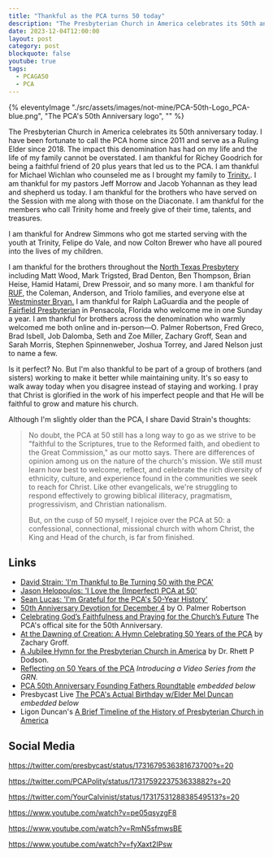 ```yaml
---
title: "Thankful as the PCA turns 50 today"
description: "The Presbyterian Church in America celebrates its 50th anniversary today."
date: 2023-12-04T12:00:00
layout: post
category: post
blockquote: false
youtube: true
tags:
  - PCAGA50
  - PCA
---
```

{% eleventyImage "./src/assets/images/not-mine/PCA-50th-Logo_PCA-blue.png", "The PCA's 50th Anniversary logo", "" %}

The Presbyterian Church in America celebrates its 50th anniversary today. I have been fortunate to call the PCA home since 2011 and serve as a Ruling Elder since 2018. The impact this denomination has had on my life and the life of my family cannot be overstated. I am thankful for Richey Goodrich for being a faithful friend of 20 plus years that led us to the PCA. I am thankful for Michael Wichlan who counseled me as I brought my family to [Trinity.](https://www.trinityplano.org/). I am thankful for my pastors Jeff Morrow and Jacob Yohannan as they lead and shepherd us today. I am thankful for the brothers who have served on the Session with me along with those on the Diaconate. I am thankful for the members who call Trinity home and freely give of their time, talents, and treasures.  

I am thankful for Andrew Simmons who got me started serving with the youth at Trinity, Felipe do Vale, and now Colton Brewer who have all poured into the lives of my children.

I am thankful for the brothers throughout the [North Texas Presbytery](https://www.ntpresbytery.org) including Matt Wood, Mark Trigsted, Brad Denton, Ben Thompson, Brian Heise, Hamid Hatami, Drew Pressoir, and so many more. I am thankful for [RUF](https://ruf.org/ministry/texas-am-university/), the Coleman, Anderson, and Triolo families, and everyone else at [Westminster Bryan.](https://wpcbryan.org) I am thankful for Ralph LaGuardia and the people of [Fairfield Presbyterian](https://fairfieldpca.com) in Pensacola, Florida who welcome me in one Sunday a year. I am thankful for brothers across the denomination who warmly welcomed me both online and in-person&mdash;O. Palmer Robertson, Fred Greco, Brad Isbell, Job Dalomba, Seth and Zoe Miller, Zachary Groff, Sean and Sarah Morris, Stephen Spinnenweber, Joshua Torrey, and Jared Nelson just to name a few.

Is it perfect? No. But I'm also thankful to be part of a group of brothers (and sisters) working to make it better while maintaining unity. It's so easy to walk away today when you disagree instead of staying and working. I pray that Christ is glorified in the work of his imperfect people and that He will be faithful to grow and mature his church.

Although I'm slightly older than the PCA, I share David Strain's thoughts:
> No doubt, the PCA at 50 still has a long way to go as we strive to be "faithful to the Scriptures, true to the Reformed faith, and obedient to the Great Commission," as our motto says. There are differences of opinion among us on the nature of the church's mission. We still must learn how best to welcome, reflect, and celebrate the rich diversity of ethnicity, culture, and experience found in the communities we seek to reach for Christ. Like other evangelicals, we're struggling to respond effectively to growing biblical illiteracy, pragmatism, progressivism, and Christian nationalism.
> 
> But, on the cusp of 50 myself, I rejoice over the PCA at 50: a confessional, connectional, missional church with whom Christ, the King and Head of the church, is far from finished.
> 

## Links
- [David Strain: 'I'm Thankful to Be Turning 50 with the PCA'](https://www.thegospelcoalition.org/article/pca-50-strain/)
- [Jason Helopoulos: 'I Love the (Imperfect) PCA at 50'](https://www.thegospelcoalition.org/article/pca-50-helopoulos/)
- [Sean Lucas: 'I'm Grateful for the PCA's 50-Year History'](https://www.thegospelcoalition.org/article/pca-50-lucas/)
- [50th Anniversary Devotion for December 4](https://byfaithonline.com/50th-anniversary-devotion-for-december-4/) by O. Palmer Robertson
- [Celebrating God’s Faithfulness and Praying for the Church’s Future](https://pca50.org) The PCA's offical site for the 50th Anniversary.
- [At the Dawning of Creation: A Hymn Celebrating 50 Years of the PCA](https://pcapolity.com/2023/12/04/at-the-dawning-of-creation-a-hymn-celebrating-50-years-of-the-pca/) by Zachary Groff.
- [A Jubilee Hymn for the Presbyterian Church in America](https://gospelreformation.net/pca-jubilee-hymn/) by Dr. Rhett P Dodson.
- [Reflecting on 50 Years of the PCA](https://gospelreformation.net/reflecting-on-50-years-of-the-pca/) _Introducing a Video Series from the GRN._
- [PCA 50th Anniversary Founding Fathers Roundtable](https://www.youtube.com/watch?v=pe05qsyzgF8) _embedded below_
- Presbycast Live [The PCA's Actual Birthday w/Elder Mel Duncan](https://www.youtube.com/watch?v=RmN5sfmwsBE) _embedded below_
- Ligon Duncan's [A Brief Timeline of the History of Presbyterian Church in America](https://ligonduncan.com/a-brief-timeline-of-the-history-of-presbyterian-church-in-america/)

## Social Media

https://twitter.com/presbycast/status/1731679536381673700?s=20

https://twitter.com/PCAPolity/status/1731759223753633882?s=20

https://twitter.com/YourCalvinist/status/1731753128838549513?s=20

https://www.youtube.com/watch?v=pe05qsyzgF8

https://www.youtube.com/watch?v=RmN5sfmwsBE

https://www.youtube.com/watch?v=fyXaxt2IPsw
